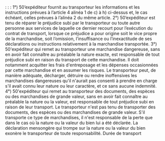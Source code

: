 :
:
:
1°) 50’expéditeur fournit au transporteur les informations et les instructions prévues à l’article 4 alinéa 1 de c) à h)
ci-dessus et, le cas échéant, celles prévues à l’alinéa 2 du même article.
2°) 50’expéditeur est tenu de réparer le préjudice subi par le transporteur ou toute autre personne aux services de
laquelle ce dernier recourt pour l’exécution du contrat de transport, lorsque ce préjudice a pour origine soit le vice
propre de la marchandise, soit l’omission, l’insuffisance ou l’inexactitude de ses déclarations ou instructions
relativement à la marchandise transportée.
3°) 50'expéditeur qui remet au transporteur une marchandise dangereuse, sans en avoir fait connaître au préalable
la nature exacte, est responsable de tout préjudice subi en raison du transport de cette marchandise. Il doit
notamment acquitter les frais d'entreposage et les dépenses occasionnées par cette marchandise et en assumer
les risques. Le transporteur peut, de manière adéquate, décharger, détruire ou rendre inoffensives les
marchandises dangereuses qu'il n'aurait pas consenti à prendre en charge s'il avait connu leur nature ou leur
caractère, et ce sans aucune indemnité.
4°) 50'expéditeur qui remet au transporteur des documents, des espèces ou des marchandises de grande valeur,
sans en avoir fait connaître au préalable la nature ou la valeur, est responsable de tout préjudice subi en raison de
leur transport. Le transporteur n'est pas tenu de transporter des documents, des espèces ou des marchandises de
grande valeur. S'il transporte ce type de marchandises, il n'est responsable de la perte que dans le cas où la
nature ou la valeur du bien lui a été déclarée. La déclaration mensongère qui trompe sur la nature ou la valeur du
bien exonère le transporteur de toute responsabilité.
Durée de transport